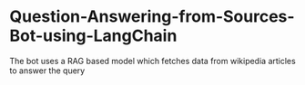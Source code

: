# Question-Answering-from-Sources-Bot-using-LangChain
The bot uses a RAG based model which fetches data from wikipedia articles to answer the query
